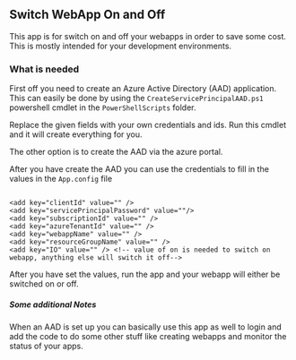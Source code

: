 ## Switch WebApp On and Off

This app is for switch on and off your webapps in order to save some cost. This is mostly intended for your development environments.

### What is needed

First off you need to create an Azure Active Directory (AAD) application. This can easily be done by using the `CreateServicePrincipalAAD.ps1` powershell cmdlet in the `PowerShellScripts` folder.

Replace the given fields with your own credentials and ids. Run this cmdlet and it will create everything for you.

The other option is to create the AAD via the azure portal. 

After you have create the AAD you can use the credentials to fill in the values in the `App.config` file

```

<add key="clientId" value="" />
<add key="servicePrincipalPassword" value=""/>
<add key="subscriptionId" value="" />
<add key="azureTenantId" value="" />
<add key="webappName" value="" />
<add key="resourceGroupName" value="" />
<add key="IO" value="" /> <!-- value of on is needed to switch on webapp, anything else will switch it off-->

```

After you have set the values, run the app and your webapp will either be switched on or off.

##### Some additional Notes

When an AAD is set up you can basically use this app as well to login and add the code to do some other stuff like creating webapps and monitor the status of your apps.



